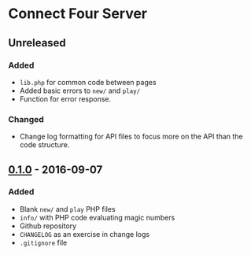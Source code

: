 # Connect Four Server

## Unreleased
### Added
- `lib.php` for common code between pages
- Added basic errors to `new/` and `play/`
- Function for error response.

### Changed
- Change log formatting for API files to focus more on the API than the
code structure.

## [0.1.0] - 2016-09-07
### Added
- Blank `new/` and `play` PHP files
- `info/` with PHP code evaluating magic numbers
- Github repository
- `CHANGELOG` as an exercise in change logs
- `.gitignore` file

[0.1.0]: https://github.com/eseymour/connect-four-server/tree/v0.1.0
